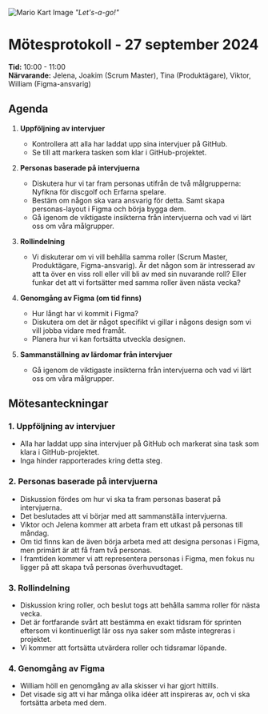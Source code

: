 ![Mario Kart Image](https://static0.gamerantimages.com/wordpress/wp-content/uploads/2022/12/mario-kart-64-fan-project-lets-gamers-play-racing-game-with-hd-graphics.jpg?q=50&fit=crop&w=1100&h=618&dpr=1.5)
*"Let's-a-go!"*
# Mötesprotokoll - 27 september 2024

**Tid:** 10:00 - 11:00  
**Närvarande:** Jelena, Joakim (Scrum Master), Tina (Produktägare), Viktor, William (Figma-ansvarig)

## Agenda
1. **Uppföljning av intervjuer**
   - Kontrollera att alla har laddat upp sina intervjuer på GitHub.
   - Se till att markera tasken som klar i GitHub-projektet.

2. **Personas baserade på intervjuerna**
   - Diskutera hur vi tar fram personas utifrån de två målgrupperna: Nyfikna för discgolf och Erfarna spelare.
   - Bestäm om någon ska vara ansvarig för detta. Samt skapa personas-layout i Figma och börja bygga dem.
   - Gå igenom de viktigaste insikterna från intervjuerna och vad vi lärt oss om våra målgrupper.

3. **Rollindelning**
   - Vi diskuterar om vi vill behålla samma roller (Scrum Master, Produktägare, Figma-ansvarig). Är det någon som är intresserad av att ta över en viss roll eller vill bli av med sin nuvarande roll? Eller funkar det att vi fortsätter med samma roller även nästa vecka?

4. **Genomgång av Figma (om tid finns)**
   - Hur långt har vi kommit i Figma?
   - Diskutera om det är något specifikt vi gillar i någons design som vi vill jobba vidare med framåt.
   - Planera hur vi kan fortsätta utveckla designen.

5. **Sammanställning av lärdomar från intervjuer**
   - Gå igenom de viktigaste insikterna från intervjuerna och vad vi lärt oss om våra målgrupper.

## Mötesanteckningar

### 1. Uppföljning av intervjuer
- Alla har laddat upp sina intervjuer på GitHub och markerat sina task som klara i GitHub-projektet.
- Inga hinder rapporterades kring detta steg.

### 2. Personas baserade på intervjuerna
- Diskussion fördes om hur vi ska ta fram personas baserat på intervjuerna.
- Det beslutades att vi börjar med att sammanställa intervjuerna.
- Viktor och Jelena kommer att arbeta fram ett utkast på personas till måndag.
- Om tid finns kan de även börja arbeta med att designa personas i Figma, men primärt är att få fram två personas.
- I framtiden kommer vi att representera personas i Figma, men fokus nu ligger på att skapa två personas överhuvudtaget.

### 3. Rollindelning
- Diskussion kring roller, och beslut togs att behålla samma roller för nästa vecka.
- Det är fortfarande svårt att bestämma en exakt tidsram för sprinten eftersom vi kontinuerligt lär oss nya saker som måste integreras i projektet.
- Vi kommer att fortsätta utvärdera roller och tidsramar löpande.

### 4. Genomgång av Figma
- William höll en genomgång av alla skisser vi har gjort hittills.
- Det visade sig att vi har många olika idéer att inspireras av, och vi ska fortsätta arbeta med dem.
